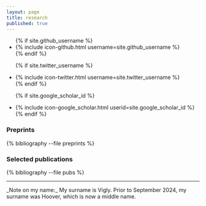 ```yaml
---
layout: page
title: research
published: true
---
```


<ul class="social-media-list">
  {% if site.github_username %}
  <li>
    {% include icon-github.html username=site.github_username %}
  </li>
  {% endif %}

  {% if site.twitter_username %}
  <li>
    {% include icon-twitter.html username=site.twitter_username %}
  </li>
  {% endif %}

  {% if site.google_scholar_id %}
  <li>
    {% include icon-google_scholar.html userid=site.google_scholar_id %}
  </li>
  {% endif %}
</ul>

### Preprints

{% bibliography --file preprints %}

### Selected publications

<!-- {% bibliography_count -f pubs %} -->

{% bibliography --file pubs %}

-------

<span class="post-meta">
_Note on my name:_  
My surname is Vigly. Prior to September 2024, my surname was Hoover, which is now a middle name.
</span>
